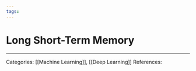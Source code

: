 ```yaml
---
tags:
---
```

# Long Short-Term Memory


---
Categories: [[Machine Learning]], [[Deep Learning]]
References:
